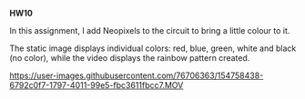 **HW10**

In this assignment, I add Neopixels to the circuit to bring a little colour to it.

The static image displays individual colors: red, blue, green, white and black (no color), while the video displays the rainbow pattern created.



https://user-images.githubusercontent.com/76706363/154758438-6792c0f7-1797-4011-99e5-fbc3611fbcc7.MOV

